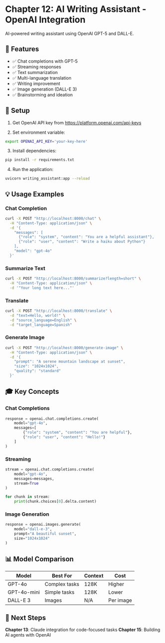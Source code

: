 # Chapter 12: AI Writing Assistant - OpenAI Integration

AI-powered writing assistant using OpenAI GPT-5 and DALL-E.

## 🎯 Features

- ✅ Chat completions with GPT-5
- ✅ Streaming responses
- ✅ Text summarization
- ✅ Multi-language translation
- ✅ Writing improvement
- ✅ Image generation (DALL-E 3)
- ✅ Brainstorming and ideation

## 🔑 Setup

1. Get OpenAI API key from https://platform.openai.com/api-keys

2. Set environment variable:

```bash
export OPENAI_API_KEY='your-key-here'
```

3. Install dependencies:

```bash
pip install -r requirements.txt
```

4. Run the application:

```bash
uvicorn writing_assistant:app --reload
```

## 💡 Usage Examples

### Chat Completion

```bash
curl -X POST "http://localhost:8000/chat" \
  -H "Content-Type: application/json" \
  -d '{
    "messages": [
      {"role": "system", "content": "You are a helpful assistant"},
      {"role": "user", "content": "Write a haiku about Python"}
    ],
    "model": "gpt-4o"
  }'
```

### Summarize Text

```bash
curl -X POST "http://localhost:8000/summarize?length=short" \
  -H "Content-Type: application/json" \
  -d '"Your long text here..."'
```

### Translate

```bash
curl -X POST "http://localhost:8000/translate" \
  -d "text=Hello, world!" \
  -d "source_language=English" \
  -d "target_language=Spanish"
```

### Generate Image

```bash
curl -X POST "http://localhost:8000/generate-image" \
  -H "Content-Type: application/json" \
  -d '{
    "prompt": "A serene mountain landscape at sunset",
    "size": "1024x1024",
    "quality": "standard"
  }'
```

## 🎓 Key Concepts

### Chat Completions

```python
response = openai.chat.completions.create(
    model="gpt-4o",
    messages=[
        {"role": "system", "content": "You are helpful"},
        {"role": "user", "content": "Hello!"}
    ]
)
```

### Streaming

```python
stream = openai.chat.completions.create(
    model="gpt-4o",
    messages=messages,
    stream=True
)

for chunk in stream:
    print(chunk.choices[0].delta.content)
```

### Image Generation

```python
response = openai.images.generate(
    model="dall-e-3",
    prompt="A beautiful sunset",
    size="1024x1024"
)
```

## 📊 Model Comparison

| Model       | Best For      | Context | Cost      |
| ----------- | ------------- | ------- | --------- |
| GPT-4o      | Complex tasks | 128K    | Higher    |
| GPT-4o-mini | Simple tasks  | 128K    | Lower     |
| DALL-E 3    | Images        | N/A     | Per image |

## 🔗 Next Steps

**Chapter 13**: Claude integration for code-focused tasks
**Chapter 15**: Building AI agents with OpenAI
